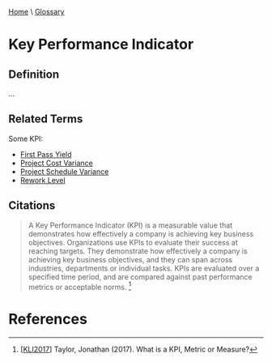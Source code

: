 [Home](../../index.html) \ [Glossary](glossary.html)

# Key Performance Indicator

## Definition

...  

## Related Terms

Some KPI:

* [First Pass Yield](first-pass-yield.html)
* [Project Cost Variance](project-cost-variance.html)
* [Project Schedule Variance](project-schedule-variance.html)
* [Rework Level](rework-level.html)

## Citations

> A Key Performance Indicator (KPI) is a measurable value that demonstrates how effectively a company is achieving key business objectives. Organizations use KPIs to evaluate their success at reaching targets. They demonstrate how effectively a company is achieving key business objectives, and they can span across industries, departments or individual tasks. KPIs are evaluated over a specified time period, and are compared against past performance metrics or acceptable norms. [^1] 

# References

[^1]: [[KLI2017](../references/websites/list.html)] Taylor, Jonathan (2017). What is a KPI, Metric or Measure?

